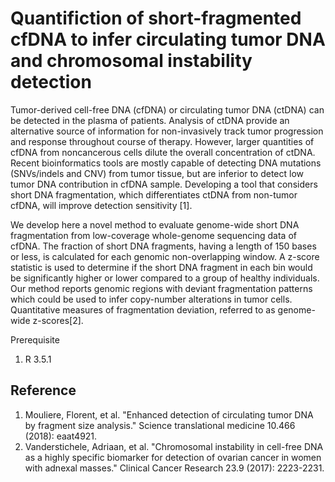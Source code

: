 # Quantifiction of short-fragmented cfDNA to infer circulating tumor DNA and chromosomal instability detection

Tumor-derived cell-free DNA (cfDNA) or circulating tumor DNA (ctDNA) can be detected in the plasma of patients. 
Analysis of ctDNA provide an alternative source of information for non-invasively track tumor progression and response throughout course of therapy. However, larger quantities of cfDNA from noncancerous cells dilute the overall concentration of ctDNA. Recent bioinformatics tools are mostly capable of detecting DNA mutations (SNVs/indels and CNV) from tumor tissue, but are inferior to detect low tumor DNA contribution in cfDNA sample. Developing a tool that considers short DNA fragmentation, which differentiates ctDNA from non-tumor cfDNA, will improve detection sensitivity [1].

We develop here a novel method to evaluate genome-wide short DNA fragmentation from low-coverage whole-genome sequencing data of cfDNA. The fraction of short DNA fragments, having a length of 150 bases or less, is
calculated for each genomic non-overlapping window. A z-score statistic is used to determine if the short DNA fragment in each bin would be significantly higher or lower compared to a group of healthy individuals. Our method reports genomic regions with deviant fragmentation patterns which could be used to infer copy-number alterations in tumor cells. Quantitative measures of fragmentation deviation, referred to as genome-wide z-scores[2]. 

Prerequisite
1. R 3.5.1





## Reference
1. Mouliere, Florent, et al. "Enhanced detection of circulating tumor DNA by fragment size analysis." Science translational medicine 10.466 (2018): eaat4921.
2. Vanderstichele, Adriaan, et al. "Chromosomal instability in cell-free DNA as a highly specific biomarker for detection of ovarian cancer in women with adnexal masses." Clinical Cancer Research 23.9 (2017): 2223-2231.
